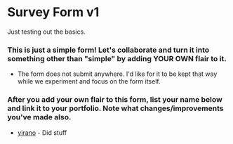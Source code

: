 # Survey Form v1

Just testing out the basics. 

### This is just a simple form! Let's collaborate and turn it into something other than "simple" by adding YOUR OWN flair to it.

- The form does not submit anywhere. I'd like for it to be kept that way while we experiment and focus on the form itself.

### After you add your own flair to this form, list your name below and link it to your portfolio. Note what changes/improvements you've made also.

 * [yirano](https://github.com/yirano) - Did stuff
 
